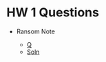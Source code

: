 # HW 1 Questions

* Ransom Note

  * [Q](https://leetcode.com/problems/ransom-note/description/)
  * [Soln](juyomo/hw1/1_ransom_note.cpp)
